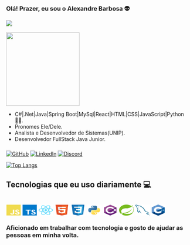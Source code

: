 
### Olá! Prazer, eu sou o Alexandre Barbosa 👽
![](https://komarev.com/ghpvc/?username=alebs10)

<img  align="center" src="https://i.pinimg.com/originals/97/87/32/97873291f7ed0b69591065fb95b95ee4.gif" width="200px" height="200px"/>

- C#|.Net|Java|Spring Boot|MySql|React|HTML|CSS|JavaScript|Python 👨‍💻.
- Pronomes Ele/Dele.
- Analista e Desenvolvedor de Sistemas(UNIP).
- Desenvolvedor FullStack Java Junior.

###

[![GitHub](https://img.shields.io/badge/GitHub-100000?style=for-the-badge&logo=github&logoColor=white)](https://github.com/alebs10)
[![LinkedIn](https://img.shields.io/badge/LinkedIn-0077B5?style=for-the-badge&logo=linkedin&logoColor=white)](https://www.linkedin.com/in/alexandrebsilva)
[![Discord](https://img.shields.io/badge/Discord-7289DA?style=for-the-badge&logo=discord&logoColor=white)](https://discord.com/users/458694105879543818)

[![Top Langs](https://github-readme-stats.vercel.app/api/top-langs/?username=alebs10&layout=compact&theme=blue-green)](https://github.com/anuraghazra/github-readme-stats)

## Tecnologias que eu uso diariamente 💻

<div style="display: inline_block"><br>
  <img align="center" alt="Javascript" height="30" width="40" src="https://raw.githubusercontent.com/devicons/devicon/master/icons/javascript/javascript-plain.svg">
  <img align="center" alt="Typescript" height="30" width="40" src="https://raw.githubusercontent.com/devicons/devicon/master/icons/typescript/typescript-plain.svg">
  <img align="center" alt="React" height="30" width="40" src="https://raw.githubusercontent.com/devicons/devicon/master/icons/react/react-original.svg">
  <img align="center" alt="HTML" height="30" width="40" src="https://raw.githubusercontent.com/devicons/devicon/master/icons/html5/html5-original.svg">
  <img align="center" alt="CSS" height="30" width="40" src="https://raw.githubusercontent.com/devicons/devicon/master/icons/css3/css3-original.svg">
  <img align="center" alt="Python" height="30" width="40" src="https://raw.githubusercontent.com/devicons/devicon/master/icons/python/python-original.svg">
  <img align="center" alt="Csharp" height="30" width="40" src="https://raw.githubusercontent.com/devicons/devicon/master/icons/csharp/csharp-original.svg">
 <img align="center" alt="spring" height="30" width="40" src="https://raw.githubusercontent.com/devicons/devicon/master/icons/spring/spring-original.svg">
 <img align="center" alt="mysql" height="30" width="40" src="https://raw.githubusercontent.com/devicons/devicon/master/icons/mysql/mysql-original.svg">
 <img align="center" alt="Cplus" height="30" width="40" src="https://raw.githubusercontent.com/devicons/devicon/master/icons/cplusplus/cplusplus-original.svg">
</div>

### Aficionado em trabalhar com tecnologia e gosto de ajudar as pessoas em minha volta.
